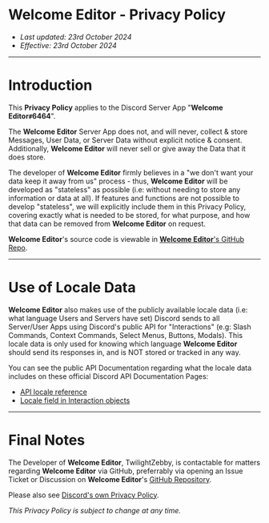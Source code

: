 # Welcome Editor - Privacy Policy
- *Last updated: 23rd October 2024*
- *Effective: 23rd October 2024*

---

# Introduction
This **Privacy Policy** applies to the Discord Server App "**Welcome Editor`#`6464**".

The **Welcome Editor** Server App does not, and will never, collect & store Messages, User Data, or Server Data without explicit notice & consent. Additionally, **Welcome Editor** will never sell or give away the Data that it does store.

The developer of **Welcome Editor** firmly believes in a "we don't want your data keep it away from us" process - thus, **Welcome Editor** will be developed as "stateless" as possible (i.e: without needing to store any information or data at all). If features and functions are not possible to develop "stateless", we will explicitly include them in this Privacy Policy, covering exactly what is needed to be stored, for what purpose, and how that data can be removed from **Welcome Editor** on request.

**Welcome Editor**'s source code is viewable in [**Welcome Editor**'s GitHub Repo](https://github.com/TwilightZebby/WelcomeEditor).

---

# Use of Locale Data
**Welcome Editor** also makes use of the publicly available locale data (i.e: what language Users and Servers have set) Discord sends to all Server/User Apps using Discord's public API for "Interactions" (e.g: Slash Commands, Context Commands, Select Menus, Buttons, Modals). This locale data is only used for knowing which language **Welcome Editor** should send its responses in, and is NOT stored or tracked in any way.

You can see the public API Documentation regarding what the locale data includes on these official Discord API Documentation Pages:
- [API locale reference](https://discord.com/developers/docs/reference#locales)
- [Locale field in Interaction objects](https://discord.com/developers/docs/interactions/receiving-and-responding#interaction-object)

---

# Final Notes

The Developer of **Welcome Editor**, TwilightZebby, is contactable for matters regarding **Welcome Editor** via GitHub, preferrably via opening an Issue Ticket or Discussion on **Welcome Editor**'s [GitHub Repository](https://github.com/TwilightZebby/WelcomeEditor).

Please also see [Discord's own Privacy Policy](https://discord.com/privacy).

*This Privacy Policy is subject to change at any time.*
